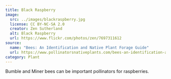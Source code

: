 ```yaml
---
title: Black Raspberry
image:
  src: ../images/blackraspberry.jpg
  license: CC BY-NC-SA 2.0
  creator: Zen Sutherland
  alt: Black Raspberry
  url: https://www.flickr.com/photos/zen/7697311612
source:
  name: "Bees: An Identification and Native Plant Forage Guide"
  url: https://www.pollinatorsnativeplants.com/bees-an-identification-and-native-plant-forage-guide.html
category: Plant
---
```

Bumble and Miner bees can be important pollinators for raspberries.
